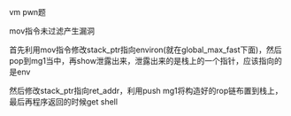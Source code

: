 vm pwn题  

mov指令未过滤产生漏洞  

首先利用mov指令修改stack_ptr指向environ(就在global_max_fast下面)，然后pop到mg1当中，再show泄露出来，泄露出来的是栈上的一个指针，应该指向的是env

然后修改stack_ptr指向ret_addr，利用push mg1将构造好的rop链布置到栈上，最后再程序返回的时候get shell